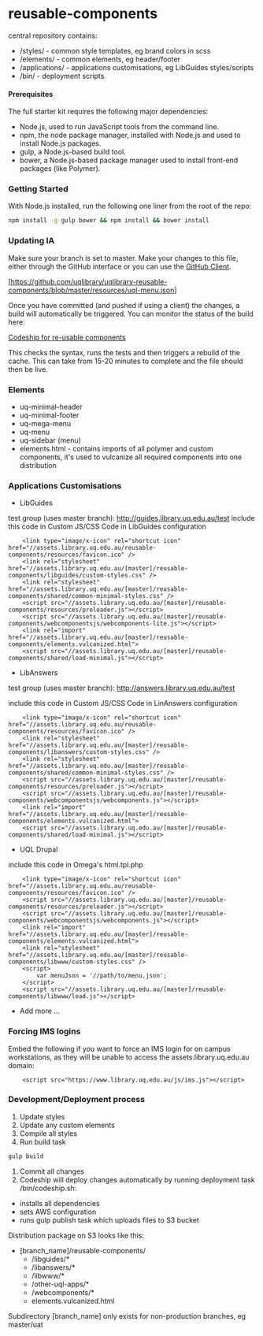 # reusable-components

central repository contains:

- /styles/ - common style templates, eg brand colors in scss 
- /elements/ - common elements, eg header/footer
- /applications/ - applications customisations, eg LibGuides styles/scripts
- /bin/ - deployment scripts

#### Prerequisites 

The full starter kit requires the following major dependencies:

- Node.js, used to run JavaScript tools from the command line.
- npm, the node package manager, installed with Node.js and used to install Node.js packages.
- gulp, a Node.js-based build tool.
- bower, a Node.js-based package manager used to install front-end packages (like Polymer).

### Getting Started

With Node.js installed, run the following one liner from the root of the repo:

```sh
npm install -g gulp bower && npm install && bower install
```

### Updating IA

Make sure your branch is set to master.  Make your changes to this file, either through the GitHub interface or you can use the [GitHub Client](https://desktop.github.com/).  

[https://github.com/uqlibrary/uqlibrary-reusable-components/blob/master/resources/uql-menu.json]

Once you have committed (and pushed if using a client) the changes, a build will automatically be triggered.  You can monitor the status of the build here:

[Codeship for re-usable components](https://codeship.com/projects/99389)
    
This checks the syntax, runs the tests and then triggers a rebuild of the cache.  This can take from 15-20 minutes to complete and the file should then be live.


### Elements

- uq-minimal-header
- uq-minimal-footer
- uq-mega-menu
- uq-menu
- uq-sidebar (menu)
- elements.html - contains imports of all polymer and custom components, it's used to vulcanize all required components into one distribution


### Applications Customisations

- LibGuides

test group (uses master branch): http://guides.library.uq.edu.au/test
include this code in Custom JS/CSS Code in LibGuides configuration

        <link type="image/x-icon" rel="shortcut icon" href="//assets.library.uq.edu.au/reusable-components/resources/favicon.ico" />
        <link rel="stylesheet" href="//assets.library.uq.edu.au/[master]/reusable-components/libguides/custom-styles.css" />
        <link rel="stylesheet" href="//assets.library.uq.edu.au/[master]/reusable-components/shared/common-minimal-styles.css" />
        <script src="//assets.library.uq.edu.au/[master]/reusable-components/resources/preloader.js"></script>
        <script src="//assets.library.uq.edu.au/[master]/reusable-components/webcomponentsjs/webcomponents-lite.js"></script>
        <link rel="import" href="//assets.library.uq.edu.au/[master]/reusable-components/elements.vulcanized.html">
        <script src="//assets.library.uq.edu.au/[master]/reusable-components/shared/load-minimal.js"></script>

- LibAnswers

test group (uses master branch): http://answers.library.uq.edu.au/test

include this code in Custom JS/CSS Code in LinAnswers configuration

        <link type="image/x-icon" rel="shortcut icon" href="//assets.library.uq.edu.au/reusable-components/resources/favicon.ico" />
        <link rel="stylesheet" href="//assets.library.uq.edu.au/[master]/reusable-components/libanswers/custom-styles.css" />
        <link rel="stylesheet" href="//assets.library.uq.edu.au/[master]/reusable-components/shared/common-minimal-styles.css" />
        <script src="//assets.library.uq.edu.au/[master]/reusable-components/resources/preloader.js"></script>
        <script src="//assets.library.uq.edu.au/[master]/reusable-components/webcomponentsjs/webcomponents.js"></script>
        <link rel="import" href="//assets.library.uq.edu.au/[master]/reusable-components/elements.vulcanized.html">
        <script src="//assets.library.uq.edu.au/[master]/reusable-components/shared/load-minimal.js"></script>
        
- UQL Drupal

include this code in Omega's html.tpl.php 

        <link type="image/x-icon" rel="shortcut icon" href="//assets.library.uq.edu.au/reusable-components/resources/favicon.ico" />
        <script src="//assets.library.uq.edu.au/[master]/reusable-components/resources/preloader.js"></script>
        <script src="//assets.library.uq.edu.au/[master]/reusable-components/webcomponentsjs/webcomponents.js"></script>
        <link rel="import" href="//assets.library.uq.edu.au/[master]/reusable-components/elements.vulcanized.html">
        <link rel="stylesheet" href="//assets.library.uq.edu.au/[master]/reusable-components/libwww/custom-styles.css" />
        <script>
            var menuJson = '//path/to/menu.json';
        </script>
        <script src="//assets.library.uq.edu.au/[master]/reusable-components/libwww/load.js"></script>

- Add more ...

### Forcing IMS logins

Embed the following if you want to force an IMS login for on campus workstations, as they will be unable to access the assets.library.uq.edu.au domain:

        <script src="https://www.library.uq.edu.au/js/ims.js"></script>

### Development/Deployment process

1. Update styles
1. Update any custom elements
1. Compile all styles 
1. Run build task
```sh
gulp build
```

1. Commit all changes
1. Codeship will deploy changes automatically by running
deployment task /bin/codeship.sh:
- installs all dependencies
- sets AWS configuration
- runs gulp publish task which uploads files to S3 bucket

Distribution package on S3 looks like this:

- [branch_name]/reusable-components/
    - /libguides/*
    - /libanswers/*
    - /libwww/*
    - /other-uql-apps/*
    - /webcomponents/*
    - elements.vulcanized.html   
    
Subdirectory [branch_name] only exists for non-production branches, eg master/uat 


